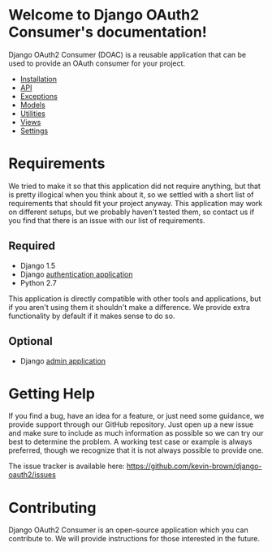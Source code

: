 Welcome to Django OAuth2 Consumer's documentation!
==================================================

Django OAuth2 Consumer (DOAC) is a reusable application that can be used to provide an OAuth consumer for your project.

* [Installation](installation.md)
* [API](api.md)
 * [Exceptions](exceptions/index.md)
 * [Models](models/index.md)
 * [Utilities](utilities.md)
 * [Views](views/index.md)
* [Settings](settings.md)

Requirements
============

We tried to make it so that this application did not require anything, but that is pretty illogical when you think about it, so we settled with a short list of requirements that should fit your project anyway. This application may work on different setups, but we probably haven't tested them, so contact us if you find that there is an issue with our list of requirements.

Required
--------

-   Django 1.5
-   Django [authentication application](https://docs.djangoproject.com/en/1.5/topics/auth/)
-   Python 2.7

This application is directly compatible with other tools and applications, but if you aren't using them it shouldn't make a difference. We provide extra functionality by default if it makes sense to do so.

Optional
--------

-   Django [admin application](https://docs.djangoproject.com/en/1.5/ref/contrib/admin/)

Getting Help
============

If you find a bug, have an idea for a feature, or just need some guidance, we provide support through our GitHub repository. Just open up a new issue and make sure to include as much information as possible so we can try our best to determine the problem. A working test case or example is always preferred, though we recognize that it is not always possible to provide one.

The issue tracker is available here: <https://github.com/kevin-brown/django-oauth2/issues>

Contributing
============

Django OAuth2 Consumer is an open-source application which you can contribute to. We will provide instructions for those interested in the future.
